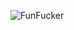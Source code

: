 ![FunFucker](https://github.com/yuankong666/Ultimate-RAT-Collection/assets/128066597/320e188b-a4c8-44e5-8455-cdbd398b5f36)
